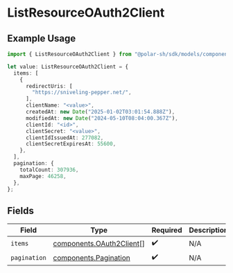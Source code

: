 # ListResourceOAuth2Client

## Example Usage

```typescript
import { ListResourceOAuth2Client } from "@polar-sh/sdk/models/components";

let value: ListResourceOAuth2Client = {
  items: [
    {
      redirectUris: [
        "https://sniveling-pepper.net/",
      ],
      clientName: "<value>",
      createdAt: new Date("2025-01-02T03:01:54.888Z"),
      modifiedAt: new Date("2024-05-10T08:04:00.367Z"),
      clientId: "<id>",
      clientSecret: "<value>",
      clientIdIssuedAt: 277082,
      clientSecretExpiresAt: 55600,
    },
  ],
  pagination: {
    totalCount: 307936,
    maxPage: 46258,
  },
};
```

## Fields

| Field                                                                | Type                                                                 | Required                                                             | Description                                                          |
| -------------------------------------------------------------------- | -------------------------------------------------------------------- | -------------------------------------------------------------------- | -------------------------------------------------------------------- |
| `items`                                                              | [components.OAuth2Client](../../models/components/oauth2client.md)[] | :heavy_check_mark:                                                   | N/A                                                                  |
| `pagination`                                                         | [components.Pagination](../../models/components/pagination.md)       | :heavy_check_mark:                                                   | N/A                                                                  |
